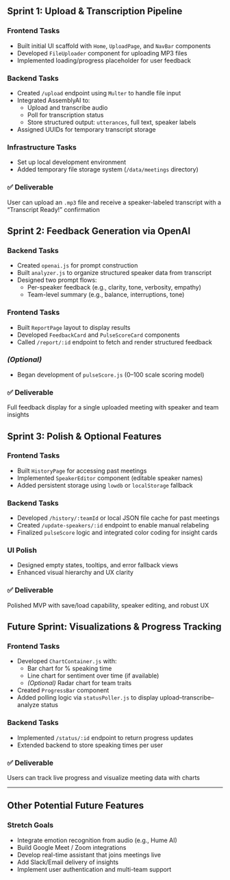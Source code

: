 ## Sprint 1: Upload & Transcription Pipeline

### Frontend Tasks
- Built initial UI scaffold with `Home`, `UploadPage`, and `NavBar` components  
- Developed `FileUploader` component for uploading MP3 files  
- Implemented loading/progress placeholder for user feedback  

### Backend Tasks
- Created `/upload` endpoint using `Multer` to handle file input  
- Integrated AssemblyAI to:  
  - Upload and transcribe audio  
  - Poll for transcription status  
  - Store structured output: `utterances`, full text, speaker labels  
- Assigned UUIDs for temporary transcript storage  

### Infrastructure Tasks
- Set up local development environment  
- Added temporary file storage system (`/data/meetings` directory)  

### ✅ Deliverable
User can upload an `.mp3` file and receive a speaker-labeled transcript with a “Transcript Ready!” confirmation  


## Sprint 2: Feedback Generation via OpenAI

### Backend Tasks
- Created `openai.js` for prompt construction  
- Built `analyzer.js` to organize structured speaker data from transcript  
- Designed two prompt flows:  
  - Per-speaker feedback (e.g., clarity, tone, verbosity, empathy)  
  - Team-level summary (e.g., balance, interruptions, tone)  

### Frontend Tasks
- Built `ReportPage` layout to display results  
- Developed `FeedbackCard` and `PulseScoreCard` components  
- Called `/report/:id` endpoint to fetch and render structured feedback  

### *(Optional)*
- Began development of `pulseScore.js` (0–100 scale scoring model)  

### ✅ Deliverable
Full feedback display for a single uploaded meeting with speaker and team insights  


## Sprint 3: Polish & Optional Features

### Frontend Tasks
- Built `HistoryPage` for accessing past meetings  
- Implemented `SpeakerEditor` component (editable speaker names)  
- Added persistent storage using `lowdb` or `localStorage` fallback  

### Backend Tasks
- Developed `/history/:teamId` or local JSON file cache for past meetings  
- Created `/update-speakers/:id` endpoint to enable manual relabeling  
- Finalized `pulseScore` logic and integrated color coding for insight cards  

### UI Polish
- Designed empty states, tooltips, and error fallback views  
- Enhanced visual hierarchy and UX clarity  

### ✅ Deliverable
Polished MVP with save/load capability, speaker editing, and robust UX

## Future Sprint: Visualizations & Progress Tracking

### Frontend Tasks
- Developed `ChartContainer.js` with:  
  - Bar chart for % speaking time  
  - Line chart for sentiment over time (if available)  
  - *(Optional)* Radar chart for team traits  
- Created `ProgressBar` component  
- Added polling logic via `statusPoller.js` to display upload–transcribe–analyze status  

### Backend Tasks
- Implemented `/status/:id` endpoint to return progress updates  
- Extended backend to store speaking times per user  

### ✅ Deliverable
Users can track live progress and visualize meeting data with charts  

---

## Other Potential Future Features

### Stretch Goals
- Integrate emotion recognition from audio (e.g., Hume AI)  
- Build Google Meet / Zoom integrations  
- Develop real-time assistant that joins meetings live  
- Add Slack/Email delivery of insights  
- Implement user authentication and multi-team support  
